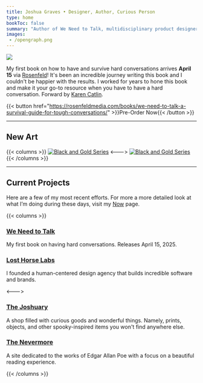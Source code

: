 ```yaml
---
title: Joshua Graves • Designer, Author, Curious Person
type: home
bookToc: false
summary: "Author of We Need to Talk, multidisciplinary product designer, founder, and visual artist."
images: 
 - /opengraph.png
---
```


<article class="markdown book-post feature-block book-hint warning">
	<a href="/we-need-to-talk">
		<img src="/book-promo.webp">
		<div class="feature-right">
	</a>
    	<p class="post-summary summary-large">My first book on how to have and survive hard conversations arrives <strong>April 15</strong> via <a href="https://rosenfeldmedia.com/books/we-need-to-talk-a-survival-guide-for-tough-conversations/">Rosenfeld</a>! It's been an incredible journey writing this book and I couldn't be happier with the results. I worked for years to hone this book and make it your go-to resource when you have to have a hard conversation. Forward by <a href="https://karencatlin.com" title="Karen Catlin's Site">Karen Catlin</a>.</p>
    </div>

{{< button href="https://rosenfeldmedia.com/books/we-need-to-talk-a-survival-guide-for-tough-conversations/" >}}Pre-Order Now{{< /button >}}


</article>


---

## New Art
{{< columns >}}
[![Black and Gold Series](/art/black-and-gold/reconstruction.webp)](/art/black-and-gold)
<--->
[![Black and Gold Series](/art/black-and-gold/snake.webp)](/art/black-and-gold)
{{< /columns >}}


---

## Current Projects
Here are a few of my most recent efforts. For more a more detailed look at what I’m doing during these days, visit my [Now](/now) page.

{{< columns >}}

### [We Need to Talk](/we-need-to-talk/)
My first book on having hard conversations. Releases April 15, 2025.

### [Lost Horse Labs](https://losthorse.design)
I founded a human-centered design agency that builds incredible software and brands.

<--->

### [The Joshuary](https://www.thejoshuary.shop)
A shop filled with curious goods and wonderful things. Namely, prints, objects, and other spooky-inspired items you won't find anywhere else.

### [The Nevermore](https://nevermore.rip)
A site dedicated to the works of Edgar Allan Poe with a focus on a beautiful reading experience.

{{< /columns >}}

<a style="display:none" rel="me" href="https://hooray.computer/@joshua">Mastodon</a>

